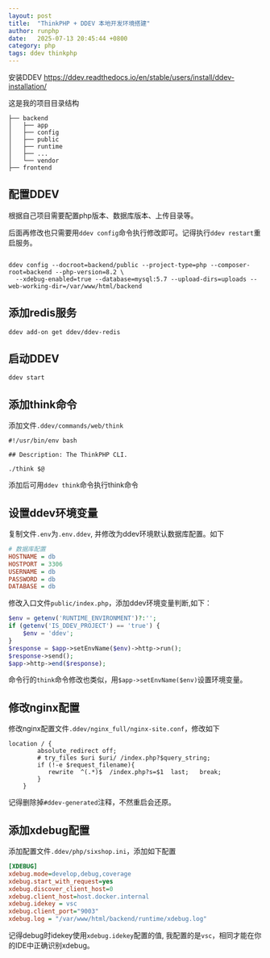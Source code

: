 ```yaml
---
layout: post
title:  "ThinkPHP + DDEV 本地开发环境搭建"
author: runphp
date:   2025-07-13 20:45:44 +0800
category: php
tags: ddev thinkphp
---
```


安装DDEV <https://ddev.readthedocs.io/en/stable/users/install/ddev-installation/>

这是我的项目目录结构
```
├── backend
│   ├── app
│   ├── config
│   ├── public
│   ├── runtime
│   ├── ...
│   └── vendor
├── frontend
```

## 配置DDEV

根据自己项目需要配置php版本、数据库版本、上传目录等。

后面再修改也只需要用`ddev config`命令执行修改即可。记得执行`ddev restart`重启服务。
```shell

ddev config --docroot=backend/public --project-type=php --composer-root=backend --php-version=8.2 \
  --xdebug-enabled=true --database=mysql:5.7 --upload-dirs=uploads --web-working-dir=/var/www/html/backend
```

## 添加redis服务
```shell
ddev add-on get ddev/ddev-redis
```

## 启动DDEV
```shell
ddev start
```

## 添加think命令

添加文件`.ddev/commands/web/think`
```shell
#!/usr/bin/env bash

## Description: The ThinkPHP CLI.

./think $@
```
添加后可用`ddev think`命令执行think命令

## 设置ddev环境变量
复制文件`.env`为`.env.ddev`, 并修改为ddev环境默认数据库配置。如下
```ini
# 数据库配置
HOSTNAME = db
HOSTPORT = 3306
USERNAME = db
PASSWORD = db
DATABASE = db
```
修改入口文件`public/index.php`，添加ddev环境变量判断,如下：
```php
$env = getenv('RUNTIME_ENVIRONMENT')?:'';
if (getenv('IS_DDEV_PROJECT') == 'true') {
    $env = 'ddev';
}
$response = $app->setEnvName($env)->http->run();
$response->send();
$app->http->end($response);
```
命令行的`think`命令修改也类似，用`$app->setEnvName($env)`设置环境变量。

## 修改nginx配置

修改nginx配置文件`.ddev/nginx_full/nginx-site.conf`，修改如下
```nginx
location / {
        absolute_redirect off;
        # try_files $uri $uri/ /index.php?$query_string;
        if (!-e $request_filename){
           rewrite  ^(.*)$  /index.php?s=$1  last;   break;
        }
    }
```
记得删除掉`#ddev-generated`注释，不然重启会还原。

## 添加xdebug配置

添加配置文件`.ddev/php/sixshop.ini`，添加如下配置
```ini
[XDEBUG]
xdebug.mode=develop,debug,coverage
xdebug.start_with_request=yes
xdebug.discover_client_host=0
xdebug.client_host=host.docker.internal
xdebug.idekey = vsc
xdebug.client_port="9003"
xdebug.log = "/var/www/html/backend/runtime/xdebug.log"
```

记得debug时idekey使用`xdebug.idekey`配置的值, 我配置的是`vsc`，相同才能在你的IDE中正确识别xdebug。